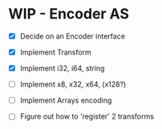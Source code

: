 # WIP - Encoder AS

- [x] Decide on an Encoder interface
- [x] Implement Transform
- [x] Implement i32, i64, string
- [ ] Implement x8, x32, x64, (x128?)
- [ ] Implement Arrays encoding
- [ ] Figure out how to 'register' 2 transforms

